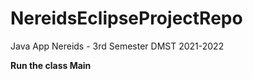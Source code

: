 # NereidsEclipseProjectRepo

Java App Nereids - 3rd Semester DMST 2021-2022

**Run the class Main**


